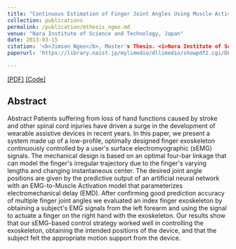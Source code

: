 ```yaml
---
title: "Continuous Estimation of Finger Joint Angles Using Muscle Activation Inputs from Surface EMG Signals"
collection: publications
permalink: /publication/mthesis_ngeo.md
venue: "Nara Institute of Science and Technology, Japan"
date: 2013-03-15
citation: '<b>Jimson Ngeo</b>, Master's Thesis. <i>Nara Institute of Science and Technology *NAIST</i>. 2013.'
paperurl: 'https://library.naist.jp/mylimedio/dllimedio/showpdf2.cgi/DLPDFR009776_P1-84'

---  
```

[[PDF]](http://jngeo.github.io/files/mthesis_jngeo.pdf) [[Code]]()

## Abstract
Abstract
Patients suffering from loss of hand functions caused by stroke and other spinal cord injuries have driven a surge in the development of wearable assistive devices in recent years. In this paper, we present a system made up of a low-profile, optimally designed finger exoskeleton continuously controlled by a user's surface electromyographic (sEMG) signals. The mechanical design is based on an optimal four-bar linkage that can model the finger's irregular trajectory due to the finger's varying lengths and changing instantaneous center. The desired joint angle positions are given by the predictive output of an artificial neural network with an EMG-to-Muscle Activation model that parameterizes electromechanical delay (EMD). After confirming good prediction accuracy of multiple finger joint angles we evaluated an index finger exoskeleton by obtaining a subject's EMG signals from the left forearm and using the signal to actuate a finger on the right hand with the exoskeleton. Our results show that our sEMG-based control strategy worked well in controlling the exoskeleton, obtaining the intended positions of the device, and that the subject felt the appropriate motion support from the device.
